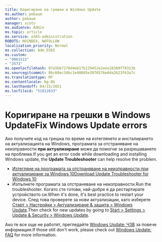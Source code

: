 ```yaml
---
title: Коригиране на грешки в Windows Update
ms.author: pebaum
author: pebaum
manager: scotv
ms.audience: Admin
ms.topic: article
ms.service: o365-administration
ROBOTS: NOINDEX, NOFOLLOW
localization_priority: Normal
ms.collection: Adm_O365
ms.custom:
- "9001515"
- "3573"
ms.openlocfilehash: 07a5b67270d4eb17b129452e2eee28389f79313b
ms.sourcegitcommit: 8bc60ec34bc1e40685e3976576e04a2623f63a7c
ms.translationtype: MT
ms.contentlocale: bg-BG
ms.lasthandoff: 04/15/2021
ms.locfileid: "51812633"
---
```

# <a name="fix-windows-update-errors"></a><span data-ttu-id="8bfcf-102">Коригиране на грешки в Windows Update</span><span class="sxs-lookup"><span data-stu-id="8bfcf-102">Fix Windows Update errors</span></span>

<span data-ttu-id="8bfcf-103">Ако получите код на грешка по време на изтеглянето и инсталирането на актуализацията на Windows, програмата за отстраняване на неизправности **при актуализиране** може да помогне за разрешаването на проблема.</span><span class="sxs-lookup"><span data-stu-id="8bfcf-103">If you get an error code while downloading and installing Windows update, the **Update Troubleshooter** can help resolve the problem.</span></span>

- [<span data-ttu-id="8bfcf-104">Изтегляне на програмата за отстраняване на неизправности при актуализиране за Windows 10</span><span class="sxs-lookup"><span data-stu-id="8bfcf-104">Download Update Troubleshooter for Windows 10</span></span>](https://support.microsoft.com/help/4027322/windows-update-troubleshooter)
- <span data-ttu-id="8bfcf-105">Изпълнете програмата за отстраняване на неизправности.</span><span class="sxs-lookup"><span data-stu-id="8bfcf-105">Run the troubleshooter.</span></span> <span data-ttu-id="8bfcf-106">Когато сте готови, най-добре е да рестартирате устройството си.</span><span class="sxs-lookup"><span data-stu-id="8bfcf-106">When it's done, it's best practice to restart your device.</span></span> <span data-ttu-id="8bfcf-107">След това проверете за нови актуализации, като изберете [Старт > Настройки > Актуализиране & защита > Windows Update](ms-settings:windowsupdate).</span><span class="sxs-lookup"><span data-stu-id="8bfcf-107">Then check for new updates by going to [Start > Settings > Update & Security > Windows Update](ms-settings:windowsupdate).</span></span>

<span data-ttu-id="8bfcf-108">Ако те все още не работят, прегледайте [Windows Update: ЧЗВ](https://support.microsoft.com/help/12373/windows-update-faq) за повече информация.</span><span class="sxs-lookup"><span data-stu-id="8bfcf-108">If those still don't work, please check out [Windows Update: FAQ](https://support.microsoft.com/help/12373/windows-update-faq) for more information.</span></span>
